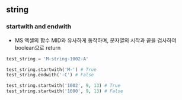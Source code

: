 ## string
### startwith and endwith
* MS 엑셀의 함수 MID와 유사하게 동작하며, 문자열의 시작과 끝을 검사하여 boolean으로 return

```python
test_string = 'M-string-1002-A'

test_string.startwith('M-') # True
test_string.endwith('-C') # False

test_string.startwith('1002', 9, 13) # True
test_string.startwith('1000', 9, 13) # False
```

